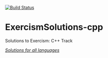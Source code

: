 [![Build Status](https://travis-ci.com/cmccandless/ExercismSolutions-cpp.svg?branch=master)](https://travis-ci.com/cmccandless/ExercismSolutions-cpp)
# ExercismSolutions-cpp
Solutions to Exercism: C++ Track

*[Solutions for all languages](https://github.com/cmccandless/ExercismSolutions)*

